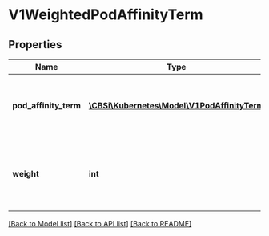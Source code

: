 # V1WeightedPodAffinityTerm

## Properties
Name | Type | Description | Notes
------------ | ------------- | ------------- | -------------
**pod_affinity_term** | [**\CBSi\Kubernetes\Model\V1PodAffinityTerm**](V1PodAffinityTerm.md) | Required. A pod affinity term, associated with the corresponding weight. | 
**weight** | **int** | weight associated with matching the corresponding podAffinityTerm, in the range 1-100. | 

[[Back to Model list]](../README.md#documentation-for-models) [[Back to API list]](../README.md#documentation-for-api-endpoints) [[Back to README]](../README.md)


